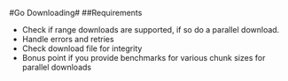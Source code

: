 #Go Downloading#
##Requirements
- Check if range downloads are supported, if so do a parallel download.
- Handle errors and retries
- Check download file for integrity
- Bonus point if you provide benchmarks for various chunk sizes for parallel downloads
